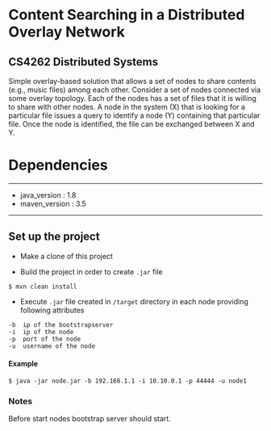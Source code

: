 # Content Searching in a Distributed Overlay Network
## CS4262 Distributed Systems

Simple overlay-based solution that allows a set of nodes to share contents (e.g., music files) among each other. Consider a set of nodes connected via some overlay topology.
Each of the nodes has a set of files that it is willing to share with other nodes. A node in the system (X) that is looking for a particular file issues a query to identify a node (Y) containing that particular file.
Once the node is identified, the file can be exchanged between X and Y.

# Dependencies

---
- java_version  : 1.8
- maven_version : 3.5
---

## Set up the project

- Make a clone of this project

- Build the project in order to create `.jar` file
```
$ mvn clean install
```

- Execute `.jar` file created in `/target` directory in each node providing following attributes

```
-b  ip of the bootstrapserver
-i  ip of the node
-p  port of the node
-u  username of the node
```

#### Example

```
$ java -jar node.jar -b 192.168.1.1 -i 10.10.0.1 -p 44444 -u node1
```

### Notes
Before start nodes bootstrap server should start.
